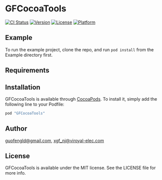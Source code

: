 # GFCocoaTools

[![CI Status](http://img.shields.io/travis/guofengld@gmail.com/GFCocoaTools.svg?style=flat)](https://travis-ci.org/guofengld@gmail.com/GFCocoaTools)
[![Version](https://img.shields.io/cocoapods/v/GFCocoaTools.svg?style=flat)](http://cocoapods.org/pods/GFCocoaTools)
[![License](https://img.shields.io/cocoapods/l/GFCocoaTools.svg?style=flat)](http://cocoapods.org/pods/GFCocoaTools)
[![Platform](https://img.shields.io/cocoapods/p/GFCocoaTools.svg?style=flat)](http://cocoapods.org/pods/GFCocoaTools)

## Example

To run the example project, clone the repo, and run `pod install` from the Example directory first.

## Requirements

## Installation

GFCocoaTools is available through [CocoaPods](http://cocoapods.org). To install
it, simply add the following line to your Podfile:

```ruby
pod "GFCocoaTools"
```

## Author

guofengld@gmail.com, xgf_nj@viroyal-elec.com

## License

GFCocoaTools is available under the MIT license. See the LICENSE file for more info.
